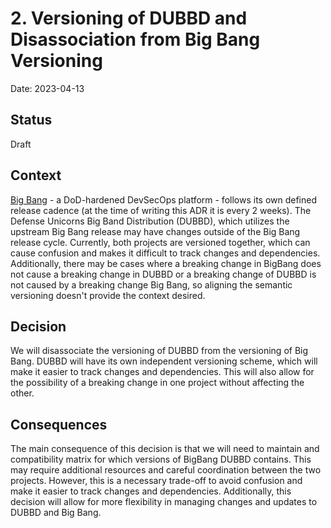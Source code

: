 # 2. Versioning of DUBBD and Disassociation from Big Bang Versioning

Date: 2023-04-13

## Status

Draft

## Context

[Big Bang](https://p1.dso.mil/products/big-bang) - a DoD-hardened DevSecOps platform - follows its own defined release
cadence (at the time of writing this ADR it is every 2 weeks). The Defense Unicorns Big Band Distribution (DUBBD), which
utilizes the upstream Big Bang release may have changes outside of the Big Bang release cycle. Currently, both projects
are versioned together, which can cause confusion and makes it difficult to track changes and dependencies.
Additionally, there may be cases where a breaking change in BigBang does not cause a breaking change in DUBBD or a
breaking change of DUBBD is not caused by a breaking change Big Bang, so aligning the semantic versioning doesn't
provide the context desired.

## Decision

We will disassociate the versioning of DUBBD from the versioning of Big Bang. DUBBD will have its own independent
versioning scheme, which will make it easier to track changes and dependencies. This will also allow for the possibility
of a breaking change in one project without affecting the other.

## Consequences

The main consequence of this decision is that we will need to maintain and compatibility matrix for which versions of
BigBang DUBBD contains. This may require additional resources and careful coordination between the two projects.
However, this is a necessary trade-off to avoid confusion and make it easier to track changes and dependencies.
Additionally, this decision will allow for more flexibility in managing changes and updates to DUBBD and Big Bang.
